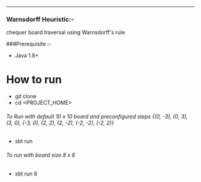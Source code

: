 -----------------------------------------------------------------------
### Warnsdorff Heuristic:-

chequer board traversal using Warnsdorff's rule


###Prerequisite :-

* Java 1.8+

# How to run
* git clone
* cd <PROJECT_HOME>
###### To Run with default 10 x 10 board and preconfigured steps {(0, -3), (0, 3), (3, 0), (-3, 0), (2, 2), (2, -2), (-2, -2), (-2, 2)}
* sbt run
###### To run with  board size 8 x 8
* sbt run 8

